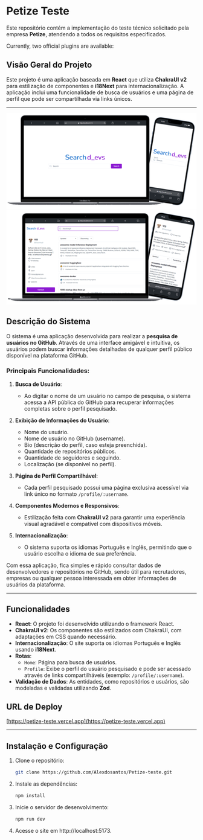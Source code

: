 # Petize Teste

Este repositório contém a implementação do teste técnico solicitado pela empresa **Petize**, atendendo a todos os requisitos especificados.

Currently, two official plugins are available:

## Visão Geral do Projeto

Este projeto é uma aplicação baseada em **React** que utiliza **ChakraUI v2** para estilização de componentes e **i18Next** para internacionalização. A aplicação inclui uma funcionalidade de busca de usuários e uma página de perfil que pode ser compartilhada via links únicos.

---

![Home app](public/Mockap-Devs.png)
![Profile app](public/Mockap-Devs1.png)


## Descrição do Sistema

O sistema é uma aplicação desenvolvida para realizar a **pesquisa de usuários no GitHub**. Através de uma interface amigável e intuitiva, os usuários podem buscar informações detalhadas de qualquer perfil público disponível na plataforma GitHub.

### Principais Funcionalidades:

1. **Busca de Usuário**:
   - Ao digitar o nome de um usuário no campo de pesquisa, o sistema acessa a API pública do GitHub para recuperar informações completas sobre o perfil pesquisado.

2. **Exibição de Informações do Usuário**:
   - Nome do usuário.
   - Nome de usuário no GitHub (username).
   - Bio (descrição do perfil, caso esteja preenchida).
   - Quantidade de repositórios públicos.
   - Quantidade de seguidores e seguindo.
   - Localização (se disponível no perfil).

3. **Página de Perfil Compartilhável**:
   - Cada perfil pesquisado possui uma página exclusiva acessível via link único no formato `/profile/:username`.

4. **Componentes Modernos e Responsivos**:
   - Estilização feita com **ChakraUI v2** para garantir uma experiência visual agradável e compatível com dispositivos móveis.

5. **Internacionalização**:
   - O sistema suporta os idiomas Português e Inglês, permitindo que o usuário escolha o idioma de sua preferência.

Com essa aplicação, fica simples e rápido consultar dados de desenvolvedores e repositórios no GitHub, sendo útil para recrutadores, empresas ou qualquer pessoa interessada em obter informações de usuários da plataforma.

---

## Funcionalidades

- **React**: O projeto foi desenvolvido utilizando o framework React.
- **ChakraUI v2**: Os componentes são estilizados com ChakraUI, com adaptações em CSS quando necessário.
- **Internacionalização**: O site suporta os idiomas Português e Inglês usando **i18Next**.
- **Rotas**:
  - `Home`: Página para busca de usuários.
  - `Profile`: Exibe o perfil do usuário pesquisado e pode ser acessado através de links compartilháveis (exemplo: `/profile/:username`).
- **Validação de Dados**: As entidades, como repositórios e usuários, são modeladas e validadas utilizando **Zod**.

## URL de Deploy

[https://petize-teste.vercel.app](https://petize-teste.vercel.app)

---
## Instalação e Configuração

1. Clone o repositório:
   ```bash
   git clone https://github.com/Alexdosantos/Petize-teste.git
   ```

2. Instale as dependências:
   ```bash
   npm install
   ```

3. Inicie o servidor de desenvolvimento:
   ```bash
   npm run dev
   ```

4. Acesse o site em http://localhost:5173.


